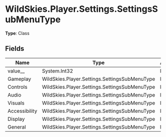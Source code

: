 ﻿# WildSkies.Player.Settings.SettingsSubMenuType

**Type**: Class

## Fields

| Name | Type | Access |
|------|------|--------|
| value__ | System.Int32 | Public |
| Gameplay | WildSkies.Player.Settings.SettingsSubMenuType | Public |
| Controls | WildSkies.Player.Settings.SettingsSubMenuType | Public |
| Audio | WildSkies.Player.Settings.SettingsSubMenuType | Public |
| Visuals | WildSkies.Player.Settings.SettingsSubMenuType | Public |
| Accessibility | WildSkies.Player.Settings.SettingsSubMenuType | Public |
| Display | WildSkies.Player.Settings.SettingsSubMenuType | Public |
| General | WildSkies.Player.Settings.SettingsSubMenuType | Public |

